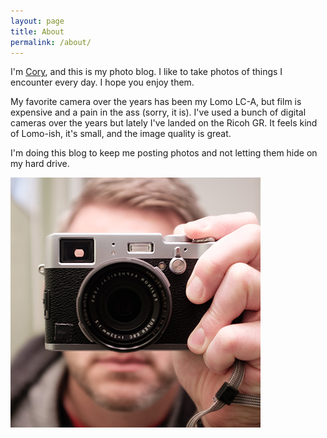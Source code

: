 ```yaml
---
layout: page
title: About
permalink: /about/
---
```


I'm [Cory](http://corygrunk.com/), and this is my photo blog. I like to take photos of things I encounter every day. I hope you enjoy them.

My favorite camera over the years has been my Lomo LC-A, but film is expensive and a pain in the ass (sorry, it is). I've used a bunch of digital cameras over the years but lately I've landed on the Ricoh GR. It feels kind of Lomo-ish, it's small, and the image quality is great.

I'm doing this blog to keep me posting photos and not letting them hide on my hard drive.

<img src="/img/avatar.jpg" class="avatar">
